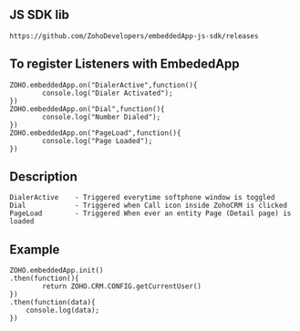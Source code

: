 JS SDK lib
---
	https://github.com/ZohoDevelopers/embeddedApp-js-sdk/releases
To register Listeners with EmbededApp
--

	ZOHO.embeddedApp.on("DialerActive",function(){
			console.log("Dialer Activated");
	})
	ZOHO.embeddedApp.on("Dial",function(){
			console.log("Number Dialed");
	})
	ZOHO.embeddedApp.on("PageLoad",function(){
			console.log("Page Loaded");
	})
	
Description
--
	DialerActive 	- Triggered everytime softphone window is toggled
	Dial 			- Triggered when Call icon inside ZohoCRM is clicked
	PageLoad 		- Triggered When ever an entity Page (Detail page) is loaded

Example
--
	ZOHO.embeddedApp.init()
	.then(function(){
			return ZOHO.CRM.CONFIG.getCurrentUser()
	})
	.then(function(data){
		console.log(data);
	})